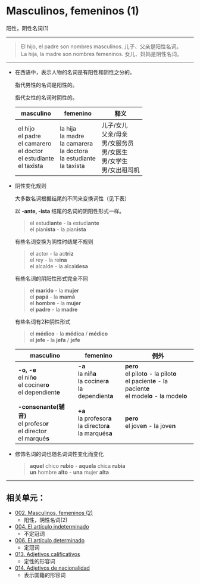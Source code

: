 ﻿# Masculinos, femeninos (1)
阳性，阴性名词(1)

-----

> El hijo, el padre son nombres masculinos. 儿子、父亲是阳性名词。
> <br>
> La hija, la madre son nombres femeninos. 女儿、妈妈是阴性名词。

----

* 在西语中，表示人物的名词是有阳性和阴性之分的。

  指代男性的名词是阳性的。

  指代女性的名词时阴性的。

  | masculino | femenino | 释义|
  | --- | --- | ---|
  | el hijo <br> el padre <br> el camarero <br> el doctor <br> el estudiante <br> el taxista | la hija <br> la madre <br> la camarera <br> la doctora <br> la estudiante <br> la taxista | 儿子/女儿 <br> 父亲/母亲 <br> 男/女服务员 <br> 男/女医生 <br> 男/女学生 <br> 男/女出租司机|

* 阴性变化规则

  大多数名词根据结尾的不同来变换词性（见下表）

  以 **-ante, -ista** 结尾的名词的阴阳性形式一样。

  > el estudi**ante** - la estudi**ante** <br>
  > el pian**ista** - la pian**ista**

  有些名词变换为阴性时结尾不规则

  > el actor - la ac**triz** <br>
  > el rey - la re**ina** <br>
  > el alcalde - la alcal**desa**

  有些名词的阴阳性形式完全不同

  > el **marido** - la **mujer** <br>
  > el **papá** - la **mamá** <br>
  > el **hombre** - la **mujer** <br>
  > el **padre** - la **madre**

  有些名词有2种阴性形式

  > el **médico** - la **médica** / **médico** <br>
  > el **jefe** - la **jefa** / **jefe**

  |masculino | femenino | 例外|
  |--- | --- | ---|
  |**-o, -e** <br> el niñ**o** <br> el cociner**o** <br> el dependient**e** | **-a** <br> la niñ**a** <br> la cociner**a** <br> la dependient**a** | **pero** <br> el pilot**o** - la pilot**o** <br> el pacient**e** - la pacient**e** <br> el model**o** - la model**o**|
  |**-consonante(辅音)** <br> el profeso**r** <br> el directo**r** <br> el marqué**s** | **+a** <br> la profesor**a** <br> la director**a** <br> la marqués**a** | **pero** <br> el jove**n** - la jove**n**|

* 修饰名词的词也随名词词性变化而变化
  > **aquel** chico **rubio** - **aquela** chica **rubia** <br>
  > **un** hombre **alto** - **una** mujer **alta**


----

## 相关单元：

- [002. Masculinos, femeninos (2)](002-el-libro-la-mesa.md)
  - 阳性，阴性名词(2)
- [004. El artículo indeterminado](004-un-una-unos-unas.md)
  - 不定冠词
- [006. El artículo determinado](006-el-la-los-las.md)
  - 定冠词
- [013. Adjetivos calificativos](013-un-coche-pequeño.md)
  - 定性的形容词
- [014. Adjetivos de nacionalidad](014-una-amiga-chilena.md)
  - 表示国籍的形容词
